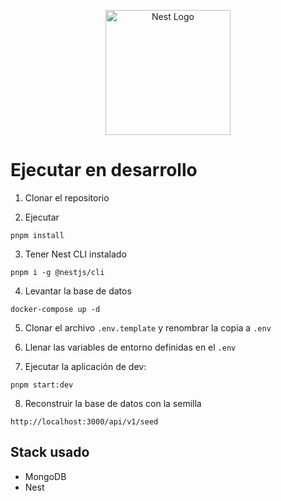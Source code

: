 <p align="center">
  <a href="http://nestjs.com/" target="blank"><img src="https://nestjs.com/img/logo-small.svg" width="200" alt="Nest Logo" /></a>
</p>

# Ejecutar en desarrollo

1. Clonar el repositorio

2. Ejecutar
```
pnpm install
```

3. Tener Nest CLI instalado
```
pnpm i -g @nestjs/cli
```

4. Levantar la base de datos
```
docker-compose up -d
```

5. Clonar el archivo ```.env.template``` y renombrar la copia a ```.env```

6. Llenar las variables de entorno definidas en el ```.env```

7. Ejecutar la aplicación de dev:
```
pnpm start:dev
```

8. Reconstruir la base de datos con la semilla
```
http://localhost:3000/api/v1/seed
```

## Stack usado
* MongoDB
* Nest